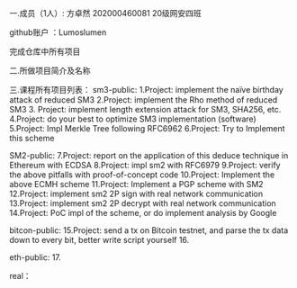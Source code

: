 一.成员（1人）: 
方卓然  202000460081 20级网安四班

github账户 ：Lumoslumen

完成仓库中所有项目

二.所做项目简介及名称


三.课程所有项目列表：
sm3-public:
1.Project: implement the naïve birthday attack of reduced SM3
2.Project: implement the Rho method of reduced SM3
3. Project: implement length extension attack for SM3, SHA256, etc.
4.Project: do your best to optimize SM3 implementation (software)
5.Project: Impl Merkle Tree following RFC6962
6.Project: Try to Implement this scheme

SM2-public:
7.Project: report on the application of this deduce technique in Ethereum with ECDSA
8.Project: impl sm2 with RFC6979
9.Project: verify the above pitfalls with proof-of-concept code
10.Project: Implement the above ECMH scheme
11.Project: Implement a PGP scheme with SM2
12.Project: implement sm2 2P sign with real network communication
13.Project: implement sm2 2P decrypt with real network communication
14.Project: PoC impl of the scheme, or do implement analysis by Google

bitcon-public:
15.Project: send a tx on Bitcoin testnet, and parse the tx data down to every bit, better write script yourself 
16.

eth-public:
17.

real：


